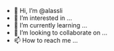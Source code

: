 - 👋 Hi, I’m @alassli
- 👀 I’m interested in ...
- 🌱 I’m currently learning ...
- 💞️ I’m looking to collaborate on ...
- 📫 How to reach me ...

<!---
alassli/alassli is a ✨ special ✨ repository because its `README.md` (this file) appears on your GitHub profile.
You can click the Preview link to take a look at your changes.
--->
